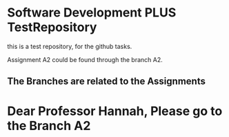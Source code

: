 # Software Development PLUS TestRepository

this is a test repository, for the github tasks.

Assignment A2 could be found through the branch A2.

## The Branches are related to the Assignments
# Dear Professor Hannah, Please go to the Branch A2
